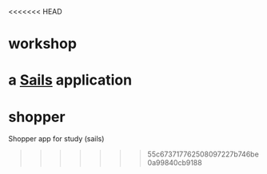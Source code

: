 <<<<<<< HEAD
# workshop

a [Sails](http://sailsjs.org) application
=======
# shopper
Shopper app for study (sails)
>>>>>>> 55c673717762508097227b746be0a99840cb9188
